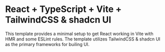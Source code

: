 # React + TypeScript + Vite + TailwindCSS & shadcn UI

This template provides a minimal setup to get React working in Vite with HMR and some ESLint rules.
The template utilizes TailwindCSS & shadcn UI as the primary frameworks for builing UI.

